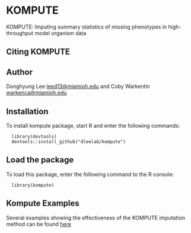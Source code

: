 # KOMPUTE

KOMPUTE: Imputing summary statistics of missing phenotypes in high-throughput model organism data

## Citing KOMPUTE

## Author

Donghyung Lee <leed13@miamioh.edu> and Coby Warkentin <warkenca@miamioh.edu>

## Installation

To install kompute package, start R and enter the following commands:

      library(devtools)
      devtools::install_github("dleelab/kompute")

## Load the package

To load this package, enter the following command to the R console:

      library(kompute)

## Kompute Examples

Several examples showing the effectiveness of the KOMPUTE imputation method can be found [here](https://statsleelab.github.io/komputeExamples/)
